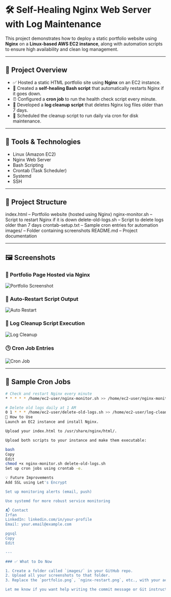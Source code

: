 # 🛠️ Self-Healing Nginx Web Server with Log Maintenance

This project demonstrates how to deploy a static portfolio website using **Nginx** on a **Linux-based AWS EC2 instance**, along with automation scripts to ensure high availability and clean log management.

---

## 🚀 Project Overview

- ✅ Hosted a static HTML portfolio site using **Nginx** on an EC2 instance.
- 🔁 Created a **self-healing Bash script** that automatically restarts Nginx if it goes down.
- ⏰ Configured a **cron job** to run the health check script every minute.
- 🧹 Developed a **log cleanup script** that deletes Nginx log files older than 7 days.
- 📅 Scheduled the cleanup script to run daily via cron for disk maintenance.

---

## 🧰 Tools & Technologies

- Linux (Amazon EC2)
- Nginx Web Server
- Bash Scripting
- Crontab (Task Scheduler)
- Systemd
- SSH

---

## 📁 Project Structure

index.html – Portfolio website (hosted using Nginx)
nginx-monitor.sh – Script to restart Nginx if it is down
delete-old-logs.sh – Script to delete logs older than 7 days
crontab-setup.txt – Sample cron entries for automation
images/ – Folder containing screenshots
README.md – Project documentation

---

## 🖼️ Screenshots

### 📌 Portfolio Page Hosted via Nginx

![Portfolio Screenshot](./images/portfolio.png)

### 🔁 Auto-Restart Script Output

![Auto Restart](./images/nginx-restart.png)

### 🧹 Log Cleanup Script Execution

![Log Cleanup](./images/log-cleanup.png)

### 🕒 Cron Job Entries

![Cron Job](./images/cron-setup.png)

---

## 📝 Sample Cron Jobs

```bash
# Check and restart Nginx every minute
* * * * * /home/ec2-user/nginx-monitor.sh >> /home/ec2-user/nginx-monitor.log 2>&1

# Delete old logs daily at 1 AM
0 1 * * * /home/ec2-user/delete-old-logs.sh >> /home/ec2-user/log-cleanup.log 2>&1
📌 How to Use
Launch an EC2 instance and install Nginx.

Upload your index.html to /usr/share/nginx/html/.

Upload both scripts to your instance and make them executable:

bash
Copy
Edit
chmod +x nginx-monitor.sh delete-old-logs.sh
Set up cron jobs using crontab -e.

💡 Future Improvements
Add SSL using Let's Encrypt

Set up monitoring alerts (email, push)

Use systemd for more robust service monitoring

📬 Contact
Irfan
LinkedIn: linkedin.com/in/your-profile
Email: your.email@example.com

pgsql
Copy
Edit

---

### ✅ What to Do Now

1. Create a folder called `images/` in your GitHub repo.
2. Upload all your screenshots to that folder.
3. Replace the `portfolio.png`, `nginx-restart.png`, etc., with your actual file names.

Let me know if you want help writing the commit message or Git instructions to push this to GitHub!
